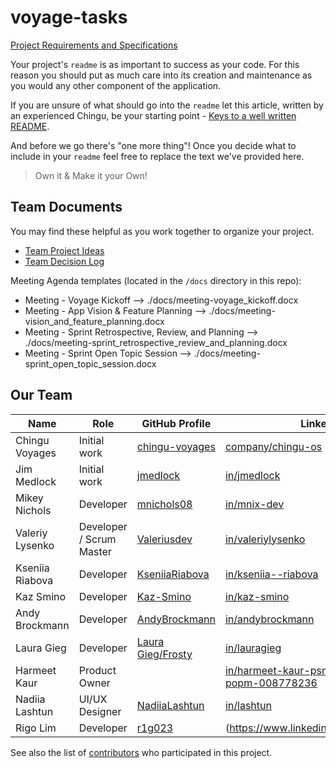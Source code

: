 # voyage-tasks

[Project Requirements and Specifications](./reqs-and-specs.md)

Your project's `readme` is as important to success as your code. For 
this reason you should put as much care into its creation and maintenance
as you would any other component of the application.

If you are unsure of what should go into the `readme` let this article,
written by an experienced Chingu, be your starting point - 
[Keys to a well written README](https://tinyurl.com/yk3wubft).

And before we go there's "one more thing"! Once you decide what to include
in your `readme` feel free to replace the text we've provided here.

> Own it & Make it your Own!

## Team Documents

You may find these helpful as you work together to organize your project.

- [Team Project Ideas](./docs/team_project_ideas.md)
- [Team Decision Log](./docs/team_decision_log.md)

Meeting Agenda templates (located in the `/docs` directory in this repo):

- Meeting - Voyage Kickoff --> ./docs/meeting-voyage_kickoff.docx
- Meeting - App Vision & Feature Planning --> ./docs/meeting-vision_and_feature_planning.docx
- Meeting - Sprint Retrospective, Review, and Planning --> ./docs/meeting-sprint_retrospective_review_and_planning.docx
- Meeting - Sprint Open Topic Session --> ./docs/meeting-sprint_open_topic_session.docx

## Our Team
<!-- Please add your name to the table below in alphabetical order -->
| Name | Role | GitHub Profile | LinkedIn | 
| --- | --- | --- | --- |
| Chingu Voyages | Initial work | [chingu-voyages](https://github.com/chingu-voyages) | [company/chingu-os](https://www.linkedin.com/company/chingu-os/) |
| Jim Medlock | Initial work | [jmedlock](https://github.com/jdmedlock) | [in/jmedlock](https://www.linkedin.com/in/jdmedlock/)
| Mikey Nichols | Developer | [mnichols08](https://github.com/mnichols08) | [in/mnix-dev](https://linkedin.com/in/mnix-dev)
| Valeriy Lysenko | Developer / Scrum Master | [Valeriusdev](https://github.com/Valeriusdev) | [in/valeriylysenko](https://www.linkedin.com/in/valeriylysenko/)
| Kseniia Riabova | Developer | [KseniiaRiabova](https://github.com/KseniiaRiabova) | [in/kseniia--riabova](linkedin.com/in/kseniia--riabova)
| Kaz Smino | Developer | [Kaz-Smino](https://github.com/Kaz-Smino) | [in/kaz-smino](linkedin.com/in/kaz-smino)
| Andy Brockmann | Developer | [AndyBrockmann](https://github.com/PongRVA) | [in/andybrockmann](https://www.linkedin.com/in/andybrockmann)
| Laura Gieg | Developer | [Laura Gieg/Frosty](https://github.com/frosty8104) | [in/lauragieg](https://www.linkedin.com/in/laura-gieg-web-designer-developer/)
| Harmeet Kaur | Product Owner |  | [in/harmeet-kaur-psm-i-pspo-i-safe-popm-008778236](https://www.linkedin.com/in/harmeet-kaur-psm-i-pspo-i-safe-popm-008778236/)
| Nadiia Lashtun | UI/UX Designer | [NadiiaLashtun](https://github.com/NadiiaLashtun) | [in/lashtun](https://www.linkedin.com/in/lashtun/)
| Rigo Lim | Developer | [r1g023](https://github.com/r1g023) | (https://www.linkedin.com/in/rigo0101/)
See also the list of [contributors](./CONTRIBUTORS.md) who participated in this project.

